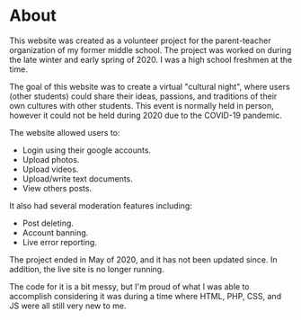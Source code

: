 # About
This website was created as a volunteer project for the parent-teacher organization of my former middle school. The project was worked on during the late winter and early spring of 2020. I was a high school freshmen at the time.

The goal of this website was to create a virtual "cultural night", where users (other students) could share their ideas, passions, and traditions of their own cultures with other students. This event is normally held in person, however it could not be held during 2020 due to the COVID-19 pandemic.

The website allowed users to:
- Login using their google accounts.
- Upload photos.
- Upload videos.
- Upload/write text documents.
- View others posts.

It also had several moderation features including:
- Post deleting.
- Account banning.
- Live error reporting.

The project ended in May of 2020, and it has not been updated since. In addition, the live site is no longer running.

The code for it is a bit messy, but I'm proud of what I was able to accomplish considering it was during a time where HTML, PHP, CSS, and JS were all still very new to me.
